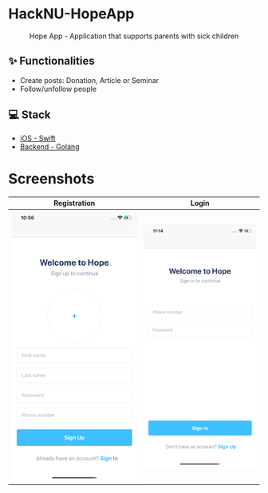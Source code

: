 # HackNU-HopeApp
<div align="center">
  Hope App - Application that supports parents with sick children 
</div>


## ✨ Functionalities

- Create posts: Donation, Article or Seminar
- Follow/unfollow people

## 💻 Stack

- [iOS - Swift](https://github.com/justadlet/HackNU-HopeApp)
- [Backend - Golang](https://github.com/justadlet/HackNU-HopeApp) 

# Screenshots
Registration | Login
:-------------------------:|:-------------------------:
![](https://github.com/justadlet/HackNU-HopeApp/blob/main/Hope0.png?raw=true)  |  ![](https://github.com/justadlet/HackNU-HopeApp/blob/main/Hope7.png?raw=true)
